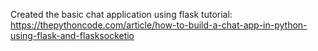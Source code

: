 Created the basic chat application using flask tutorial:  https://thepythoncode.com/article/how-to-build-a-chat-app-in-python-using-flask-and-flasksocketio
